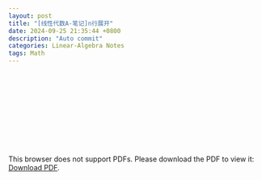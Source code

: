 ```yaml
---
layout: post
title: "[线性代数A-笔记]n行展开"
date: 2024-09-25 21:35:44 +0800
description: "Auto commit"
categories: Linear-Algebra Notes 
tags: Math 
---
```

<object data="{{ site.url }}/assets/pdfs/la.pdf" type="application/pdf" width="700px" height="700px">
<embed src="{{ site.url }}/assets/pdfs/la.pdf">
<p>This browser does not support PDFs. Please download the PDF to view it: <a href="{{ site.url }}/assets/pdfs/la.pdf">Download PDF</a>.</p>
</embed>
</object>